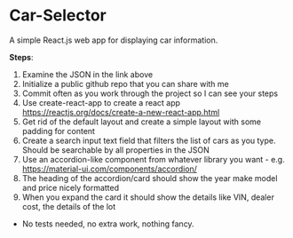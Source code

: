 # Car-Selector
A simple React.js web app for displaying car information.

**Steps**:
1. Examine the JSON in the link above
2. Initialize a public github repo that you can share with me
3. Commit often as you work through the project so I can see your steps
4. Use create-react-app to create a react app https://reactjs.org/docs/create-a-new-react-app.html
5. Get rid of the default layout and create a simple layout with some padding for content
6. Create a search input text field that filters the list of cars as you type.  Should be searchable by all properties in the JSON
7. Use an accordion-like component from whatever library you want - e.g. https://material-ui.com/components/accordion/
8. The heading of the accordion/card should show the year make model and price nicely formatted
9. When you expand the card it should show the details like VIN, dealer cost, the details of the lot

* No tests needed, no extra work, nothing fancy.